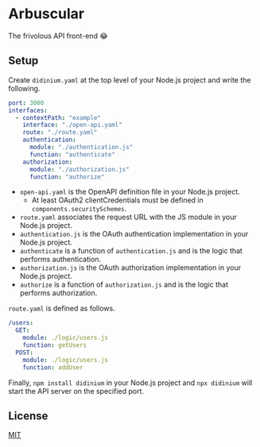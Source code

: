 # Arbuscular

The frivolous API front-end 😂

## Setup

Create `didinium.yaml` at the top level of your Node.js project and write the following.

```yaml
port: 3000
interfaces:
  - contextPath: "example"
    interface: "./open-api.yaml"
    route: "./route.yaml"
    authentication:
      module: "./authentication.js"
      function: "authenticate"
    authorization:
      module: "./authorization.js"
      function: "authorize"
```

* `open-api.yaml` is the OpenAPI definition file in your Node.js project.
  * At least OAuth2 clientCredentials must be defined in `components.securitySchemes`.
* `route.yaml` associates the request URL with the JS module in your Node.js project.
* `authentication.js` is the OAuth authentication implementation in your Node.js project.
* `authenticate` is a function of `authentication.js` and is the logic that performs authentication.
* `authorization.js` is the OAuth authorization implementation in your Node.js project.
* `authorize` is a function of `authorization.js` and is the logic that performs authorization.

`route.yaml` is defined as follows.

```yaml
/users:
  GET:
    module: ./logic/users.js
    function: getUsers
  POST:
    module: ./logic/users.js
    function: addUser
```

Finally, `npm install didinium` in your Node.js project and `npx didinium` will start the API server on the specified port.

## License

[MIT](https://github.com/mill6-plat6aux/didinium/blob/main/LICENSE)